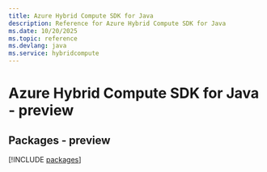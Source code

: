 ```yaml
---
title: Azure Hybrid Compute SDK for Java
description: Reference for Azure Hybrid Compute SDK for Java
ms.date: 10/20/2025
ms.topic: reference
ms.devlang: java
ms.service: hybridcompute
---
```

# Azure Hybrid Compute SDK for Java - preview
## Packages - preview
[!INCLUDE [packages](hybrid-compute-index.md)]